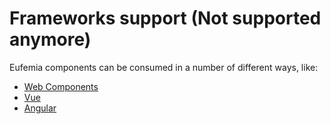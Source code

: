 # Frameworks support (Not supported anymore)

Eufemia components can be consumed in a number of different ways, like:

- [Web Components](/uilib/usage/first-steps/web-components)
- [Vue](/uilib/usage/first-steps/vue)
- [Angular](/uilib/usage/first-steps/angular)
